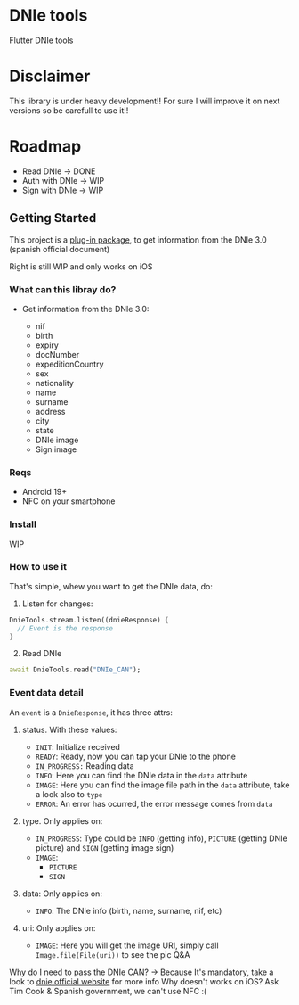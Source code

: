 # DNIe tools

Flutter DNIe tools

# Disclaimer

This library is under heavy development!! For sure I will improve it on next versions so be carefull to use it!!

# Roadmap

- Read DNIe -> DONE
- Auth with DNIe -> WIP
- Sign with DNIe -> WIP

## Getting Started

This project is a
[plug-in package](https://flutter.dev/developing-packages/),
to get information from the DNIe 3.0 (spanish official document)

Right is still WIP and only works on iOS

### What can this libray do?

- Get information from the DNIe 3.0:

    - nif
    - birth
    - expiry
    - docNumber
    - expeditionCountry
    - sex
    - nationality
    - name
    - surname
    - address
    - city
    - state
    - DNIe image
    - Sign image

### Reqs
- Android 19+
- NFC on your smartphone

### Install

WIP

### How to use it

That's simple, whew  you want to get the DNIe data, do:

1. Listen for changes:
```dart
DnieTools.stream.listen((dnieResponse) {
  // Event is the response
}
```

2. Read DNIe
```dart
await DnieTools.read("DNIe_CAN");
```


### Event data detail
An `event` is a `DnieResponse`, it has three attrs:
1. status. With these values: 
    - `INIT`: Initialize received
    - `READY`: Ready, now you can tap your DNIe to the phone
    - `IN_PROGRESS:` Reading data
    - `INFO`: Here you can find the DNIe data in the `data` attribute
    - `IMAGE`: Here you can find the image file path in the `data` attribute, take a look also to `type`
    - `ERROR`: An error has ocurred, the error message comes from `data`

2. type. Only applies on:
    - `IN_PROGRESS`: Type could be `INFO` (getting info), `PICTURE` (getting DNIe picture) and `SIGN` (getting image sign)
    - `IMAGE`: 
        - `PICTURE`
        - `SIGN`
3. data: Only applies on:
    - `INFO`: The DNIe info (birth, name, surname, nif, etc)
4. uri: Only applies on:
    - `IMAGE`: Here you will get the image URI, simply call `Image.file(File(uri))` to see the pic
Q&A

Why do I need to pass the DNIe CAN? -> Because It's mandatory, take a look to [dnie official website](https://www.dnielectronico.es/PortalDNIe/) for more info
Why doesn't works on iOS? Ask Tim Cook & Spanish government, we can't use NFC :( 